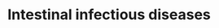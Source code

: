 ---
authors:
- ReactomeTeam
description: Gastroenteritis, also known as infectious diarrhea, is an inflammatory
  disease of the stomach and small intestine caused by infections by viruses, bacteria,
  parasites and fungi. Signs and symptoms include diarrhea, vomiting, abdominal pain,
  fever, lack of energy, and dehydration. Gastroenteritis is usually an acute and
  self-limiting disease that does not require medication but the preferred method
  of treatment is oral rehydration therapy. Enterotoxigenic Escherichia coli (ETEC)
  is one of the leading bacterial causes of gastroenteritis worldwide (Kopic & Geibel
  2010, Gonzales-Siles & Sjoling 2016).  View original pathway at [http://www.reactome.org/PathwayBrowser/#DIAGRAM=8942233
  Reactome].
last-edited: 2021-01-25
organisms:
- Homo sapiens
redirect_from:
- /index.php/Pathway:WP4103
- /instance/WP4103
schema-jsonld:
- '@context': https://schema.org/
  '@id': https://wikipathways.github.io/pathways/WP4103.html
  '@type': Dataset
  creator:
    '@type': Organization
    name: WikiPathways
  description: Gastroenteritis, also known as infectious diarrhea, is an inflammatory
    disease of the stomach and small intestine caused by infections by viruses, bacteria,
    parasites and fungi. Signs and symptoms include diarrhea, vomiting, abdominal
    pain, fever, lack of energy, and dehydration. Gastroenteritis is usually an acute
    and self-limiting disease that does not require medication but the preferred method
    of treatment is oral rehydration therapy. Enterotoxigenic Escherichia coli (ETEC)
    is one of the leading bacterial causes of gastroenteritis worldwide (Kopic & Geibel
    2010, Gonzales-Siles & Sjoling 2016).  View original pathway at [http://www.reactome.org/PathwayBrowser/#DIAGRAM=8942233
    Reactome].
  keywords:
  - sta1
  - GUCY2C trimer:sta1
  - GUCY2C trimer
  - PDZD3
  - 'GUCY2C '
  - 'sta1 '
  license: CC0
  name: Intestinal infectious diseases
seo: CreativeWork
title: Intestinal infectious diseases
wpid: WP4103
---
